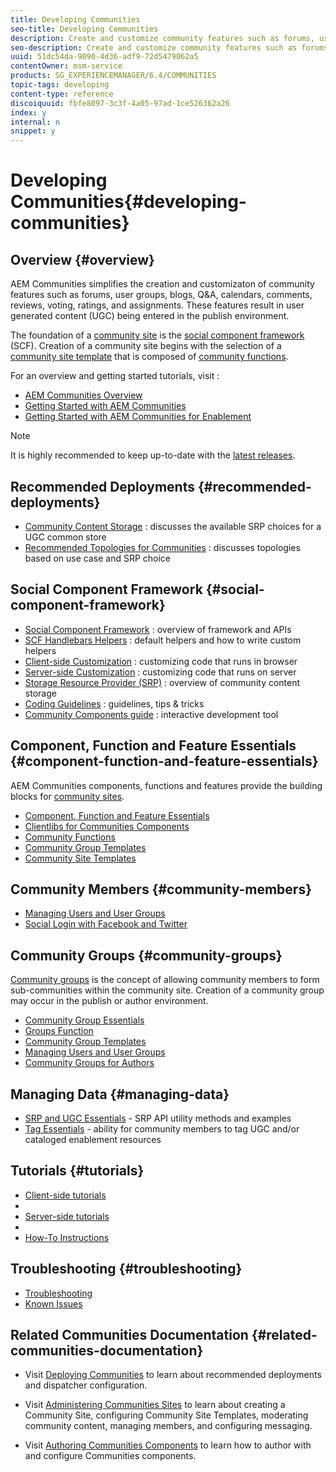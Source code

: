 ```yaml
---
title: Developing Communities
seo-title: Developing Communities
description: Create and customize community features such as forums, user groups, and more
seo-description: Create and customize community features such as forums, user groups, and more
uuid: 51dc54da-9090-4d36-adf9-72d5479062a5
contentOwner: msm-service
products: SG_EXPERIENCEMANAGER/6.4/COMMUNITIES
topic-tags: developing
content-type: reference
discoiquuid: fbfe8097-3c3f-4a05-97ad-1ce526362a26
index: y
internal: n
snippet: y
---
```


# Developing Communities{#developing-communities}

## Overview {#overview}

AEM Communities simplifies the creation and customizaton of community features such as forums, user groups, blogs, Q&A, calendars, comments, reviews, voting, ratings, and assignments. These features result in user generated content (UGC) being entered in the publish environment.

The foundation of a [community site](../../communities/using/overview.md#communitiessites) is the [social component framework](../../communities/using/scf.md) (SCF). Creation of a community site begins with the selection of a [community site template](../../communities/using/sites-console.md) that is composed of [community functions](../../communities/using/functions.md).

For an overview and getting started tutorials, visit :

* [AEM Communities Overview](../../communities/using/overview.md)
* [Getting Started with AEM Communities](../../communities/using/getting-started.md)
* [Getting Started with AEM Communities for Enablement](../../communities/using/getting-started-enablement.md)

>[!NOTE]
>
>It is highly recommended to keep up-to-date with the [latest releases](../../communities/using/deploy-communities.md#latest-releases).

## Recommended Deployments {#recommended-deployments}

* [Community Content Storage](../../communities/using/working-with-srp.md) : discusses the available SRP choices for a UGC common store
* [Recommended Topologies for Communities](../../communities/using/topologies.md) : discusses topologies based on use case and SRP choice

## Social Component Framework {#social-component-framework}

* [Social Component Framework](../../communities/using/scf.md) : overview of framework and APIs
* [SCF Handlebars Helpers](../../communities/using/handlebars-helpers.md) : default helpers and how to write custom helpers
* [Client-side Customization](../../communities/using/client-customize.md) : customizing code that runs in browser
* [Server-side Customization](../../communities/using/server-customize.md) : customizing code that runs on server
* [Storage Resource Provider (SRP)](../../communities/using/srp.md) : overview of community content storage
* [Coding Guidelines](../../communities/using/code-guide.md) : guidelines, tips & tricks
* [Community Components guide](../../communities/using/components-guide.md) : interactive development tool

## Component, Function and Feature Essentials {#component-function-and-feature-essentials}

AEM Communities components, functions and features provide the building blocks for [community sites](../../communities/using/sites-console.md).

* [Component, Function and Feature Essentials](../../communities/using/essentials.md)
* [Clientlibs for Communities Components](../../communities/using/clientlibs.md)
* [Community Functions](../../communities/using/functions.md)
* [Community Group Templates](../../communities/using/tools-groups.md)
* [Community Site Templates](../../communities/using/sites.md)

## Community Members {#community-members}

* [Managing Users and User Groups](../../communities/using/users.md)
* [Social Login with Facebook and Twitter](../../communities/using/social-login.md)

## Community Groups {#community-groups}

[Community groups](../../communities/using/overview.md#communitygroups) is the concept of allowing community members to form sub-communities within the community site. Creation of a community group may occur in the publish or author environment.

* [Community Group Essentials](../../communities/using/essentials-groups.md)
* [Groups Function](../../communities/using/functions.md#groups-function)
* [Community Group Templates](../../communities/using/tools-groups.md)
* [Managing Users and User Groups](../../communities/using/users.md)
* [Community Groups for Authors](../../communities/using/creating-groups.md)

## Managing Data {#managing-data}

* [SRP and UGC Essentials](../../communities/using/srp-and-ugc.md) - SRP API utility methods and examples
* [Tag Essentials](../../communities/using/tag.md) - ability for community members to tag UGC and/or cataloged enablement resources

## Tutorials {#tutorials}

* [Client-side tutorials](../../communities/using/tutorials.md#client-side-customization)
* 
* [Server-side tutorials](../../communities/using/tutorials.md#server-side-customization)
* 
* [How-To Instructions](../../communities/using/tutorials.md#how-to-instructions)

## Troubleshooting {#troubleshooting}

* [Troubleshooting](../../communities/using/troubleshooting.md) 
* [Known Issues](../../release-notes/known-issues.md)

## Related Communities Documentation {#related-communities-documentation}

* Visit [Deploying Communities](../../communities/using/deploy-communities.md) to learn about recommended deployments and dispatcher configuration.

* Visit [Administering Communities Sites](../../communities/using/administer-landing.md) to learn about creating a Community Site, configuring Community Site Templates, moderating community content, managing members, and configuring messaging.

* Visit [Authoring Communities Components](../../communities/using/author-communities.md) to learn how to author with and configure Communities components.

